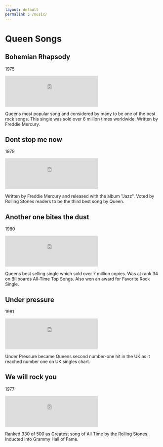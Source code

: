 ```yaml
---
layout: default
permalink : /music/
---
```

<h1>Queen Songs</h1>
<div class="wrapper">
   <h2>Bohemian Rhapsody</h2>
   <p>1975</p>
  <div class="iFrame">
    <iframe src="https://open.spotify.com/embed/track/3z8h0TU7ReDPLIbEnYhWZb" width="300" height="100" frameborder="0"      allowtransparency="true" allow="encrypted-media"></iframe>
      <p>Queens most popular song and considered by many to be one of the best rock songs. This single was sold over 6 million times worldwide. Written by Freddie Mercury.</p>   
  </div>
  <h2>Dont stop me now</h2>
  <p>1979</p>
  <div class="iFrame">
  <iframe src="https://open.spotify.com/embed/track/5T8EDUDqKcs6OSOwEsfqG7" width="300" height="100" frameborder="0" allowtransparency="true" allow="encrypted-media"></iframe>
  <p>Written by Freddie Mercury and released with the album "Jazz". Voted by Rolling Stones readers to be the third best song by Queen.</p>
  </div>
  <h2>Another one bites the dust</h2>
  <p>1980</p>
  <div class="iFrame">
  <iframe src="https://open.spotify.com/embed/track/5vdp5UmvTsnMEMESIF2Ym7" width="300" height="100" frameborder="0" allowtransparency="true" allow="encrypted-media"></iframe>
  <p>Queens best selling single which sold over 7 million copies. Was at rank 34 on Billboards All-Time Top Songs. Also
  won an award for Favorite Rock Single.</p>
  </div>
  <h2>Under pressure</h2>
  <p>1981</p>
  <div class="iFrame">
  <iframe src="https://open.spotify.com/embed/track/2fuCquhmrzHpu5xcA1ci9x" width="300" height="100" frameborder="0" allowtransparency="true" allow="encrypted-media"></iframe>
  <p>Under Pressure became Queens second number-one hit in the UK as it reached number one on UK singles chart.</p>
  </div>
  <h2>We will rock you</h2>
  <p>1977</p>
  <div class="iFrame">
  <iframe src="https://open.spotify.com/embed/track/4pbJqGIASGPr0ZpGpnWkDn" width="300" height="100" frameborder="0" allowtransparency="true" allow="encrypted-media"></iframe>
  <p>Ranked 330 of 500 as Greatest song of All Time by the Rolling Stones. Inducted into Grammy Hall of Fame.</p>
  </div>
</div>